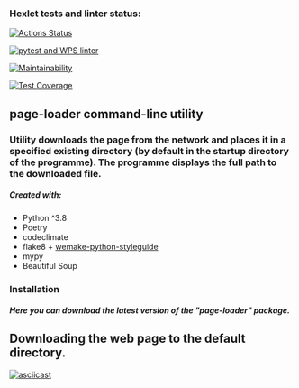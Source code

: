 ### Hexlet tests and linter status:
[![Actions Status](https://github.com/twistby/python-project-lvl3/workflows/hexlet-check/badge.svg)](https://github.com/twistby/python-project-lvl3/actions)

[![pytest and WPS linter](https://github.com/twistby/python-project-lvl3/actions/workflows/test-linter-check.yml/badge.svg)](https://github.com/twistby/python-project-lvl3/actions/workflows/test-linter-check.yml)

[![Maintainability](https://api.codeclimate.com/v1/badges/88e637d5d925a545fc4f/maintainability)](https://codeclimate.com/github/twistby/python-project-lvl3/maintainability)

[![Test Coverage](https://api.codeclimate.com/v1/badges/88e637d5d925a545fc4f/test_coverage)](https://codeclimate.com/github/twistby/python-project-lvl3/test_coverage)

## page-loader command-line utility 
###  Utility downloads the page from the network and places it in a specified existing directory (by default in the startup directory of the programme). The programme displays the full path to the downloaded file.

##### Created with:

 - Python ^3.8
 - Poetry
 - codeclimate
 - flake8 + [wemake-python-styleguide](https://github.com/wemake-services/wemake-python-styleguide)
 - mypy
 - Beautiful Soup


### Installation

##### Here you can download the latest version of the "page-loader" package.

## Downloading the web page to the default directory.
[![asciicast](https://asciinema.org/a/433355.svg)](https://asciinema.org/a/433355)